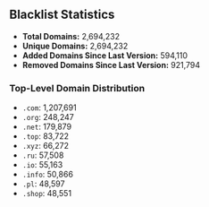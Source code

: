 ## Blacklist Statistics

- **Total Domains:** 2,694,232
- **Unique Domains:** 2,694,232
- **Added Domains Since Last Version:** 594,110
- **Removed Domains Since Last Version:** 921,794

### Top-Level Domain Distribution

-  `.com`: 1,207,691
-  `.org`: 248,247
-  `.net`: 179,879
-  `.top`: 83,722
-  `.xyz`: 66,272
-  `.ru`: 57,508
-  `.io`: 55,163
-  `.info`: 50,866
-  `.pl`: 48,597
-  `.shop`: 48,551
